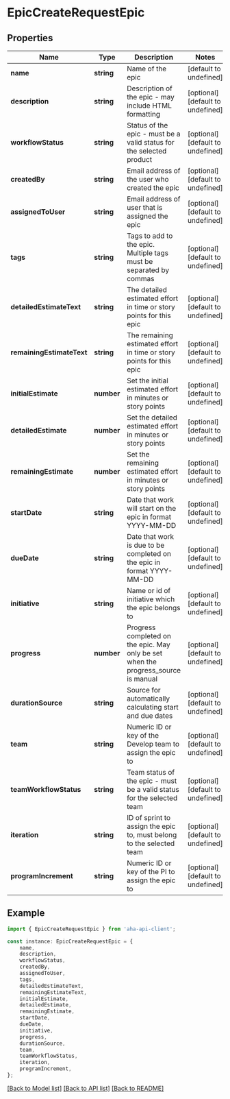 # EpicCreateRequestEpic


## Properties

Name | Type | Description | Notes
------------ | ------------- | ------------- | -------------
**name** | **string** | Name of the epic | [default to undefined]
**description** | **string** | Description of the epic - may include HTML formatting | [optional] [default to undefined]
**workflowStatus** | **string** | Status of the epic - must be a valid status for the selected product | [optional] [default to undefined]
**createdBy** | **string** | Email address of the user who created the epic | [optional] [default to undefined]
**assignedToUser** | **string** | Email address of user that is assigned the epic | [optional] [default to undefined]
**tags** | **string** | Tags to add to the epic. Multiple tags must be separated by commas | [optional] [default to undefined]
**detailedEstimateText** | **string** | The detailed estimated effort in time or story points for this epic | [optional] [default to undefined]
**remainingEstimateText** | **string** | The remaining estimated effort in time or story points for this epic | [optional] [default to undefined]
**initialEstimate** | **number** | Set the initial estimated effort in minutes or story points | [optional] [default to undefined]
**detailedEstimate** | **number** | Set the detailed estimated effort in minutes or story points | [optional] [default to undefined]
**remainingEstimate** | **number** | Set the remaining estimated effort in minutes or story points | [optional] [default to undefined]
**startDate** | **string** | Date that work will start on the epic in format YYYY-MM-DD | [optional] [default to undefined]
**dueDate** | **string** | Date that work is due to be completed on the epic in format YYYY-MM-DD | [optional] [default to undefined]
**initiative** | **string** | Name or id of initiative which the epic belongs to | [optional] [default to undefined]
**progress** | **number** | Progress completed on the epic. May only be set when the progress_source is manual | [optional] [default to undefined]
**durationSource** | **string** | Source for automatically calculating start and due dates | [optional] [default to undefined]
**team** | **string** | Numeric ID or key of the Develop team to assign the epic to | [optional] [default to undefined]
**teamWorkflowStatus** | **string** | Team status of the epic - must be a valid status for the selected team | [optional] [default to undefined]
**iteration** | **string** | ID of sprint to assign the epic to, must belong to the selected team | [optional] [default to undefined]
**programIncrement** | **string** | Numeric ID or key of the PI to assign the epic to | [optional] [default to undefined]

## Example

```typescript
import { EpicCreateRequestEpic } from 'aha-api-client';

const instance: EpicCreateRequestEpic = {
    name,
    description,
    workflowStatus,
    createdBy,
    assignedToUser,
    tags,
    detailedEstimateText,
    remainingEstimateText,
    initialEstimate,
    detailedEstimate,
    remainingEstimate,
    startDate,
    dueDate,
    initiative,
    progress,
    durationSource,
    team,
    teamWorkflowStatus,
    iteration,
    programIncrement,
};
```

[[Back to Model list]](../README.md#documentation-for-models) [[Back to API list]](../README.md#documentation-for-api-endpoints) [[Back to README]](../README.md)
